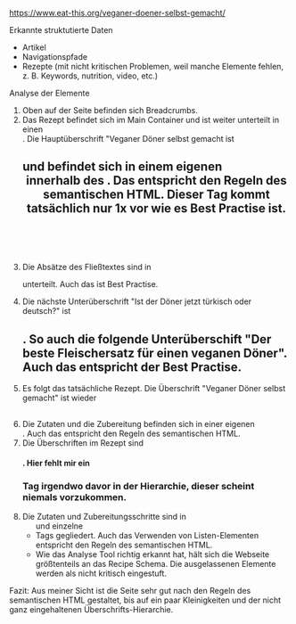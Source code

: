 https://www.eat-this.org/veganer-doener-selbst-gemacht/

Erkannte struktutierte Daten
- Artikel
- Navigationspfade
- Rezepte (mit nicht kritischen Problemen, weil manche Elemente fehlen, z. B. Keywords, nutrition, video, etc.)

Analyse der Elemente

1. Oben auf der Seite befinden sich Breadcrumbs.
2. Das Rezept befindet sich im Main Container und ist weiter unterteilt in einen <article>.  Die Hauptüberschrift "Veganer Döner selbst gemacht ist <h1> und befindet sich in einem eigenen <header> innerhalb des <articles>. Das entspricht den Regeln des semantischen HTML. Dieser Tag kommt tatsächlich nur 1x vor wie es Best Practise ist.
2. Die Absätze des Fließtextes sind in <p> unterteilt. Auch das ist Best Practise.
3. Die nächste Unterüberschrift "Ist der Döner jetzt türkisch oder deutsch?" ist <h2>. So auch die folgende Unterüberschift "Der beste Fleischersatz für einen veganen Döner". Auch das entspricht der Best Practise.
4. Es folgt das tatsächliche Rezept. Die Überschrift "Veganer Döner selbst gemacht" ist wieder <h2>
5. Die Zutaten und die Zubereitung befinden sich in einer eigenen <section>. Auch das entspricht den Regeln des semantischen HTML.
6. Die Überschriften im Rezept sind <h4>. Hier fehlt mir ein <h3> Tag irgendwo davor in der Hierarchie, dieser scheint niemals vorzukommen.
7. Die Zutaten und Zubereitungsschritte sind in <ul> und einzelne <li> Tags gegliedert. Auch das Verwenden von Listen-Elementen entspricht den Regeln des semantischen HTML.
8. Wie das Analyse Tool richtig erkannt hat, hält sich die Webseite größtenteils an das Recipe Schema. Die ausgelassenen Elemente werden als nicht kritisch eingestuft.

Fazit: Aus meiner Sicht ist die Seite sehr gut nach den Regeln des semantischen HTML gestaltet, bis auf ein paar Kleinigkeiten und der nicht ganz eingehaltenen Überschrifts-Hierarchie.
